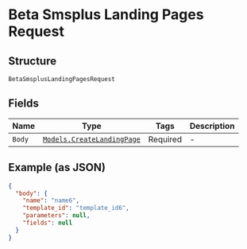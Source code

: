 
# Beta Smsplus Landing Pages Request

## Structure

`BetaSmsplusLandingPagesRequest`

## Fields

| Name | Type | Tags | Description |
|  --- | --- | --- | --- |
| `Body` | [`Models.CreateLandingPage`](../../doc/models/create-landing-page.md) | Required | - |

## Example (as JSON)

```json
{
  "body": {
    "name": "name6",
    "template_id": "template_id6",
    "parameters": null,
    "fields": null
  }
}
```

